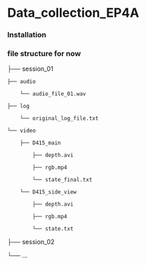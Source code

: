 # Data_collection_EP4A

### Installation


### file structure for now 

├──  session_01

    ├── audio 

        └── audio_file_01.wav 

    ├── log 

        └── original_log_file.txt

    └── video

        ├── D415_main

            ├── depth.avi

            ├── rgb.mp4

            └── state_final.txt

        └── D415_side_view

            ├── depth.avi

            ├── rgb.mp4

            └── state.txt

├── session_02

└── ...